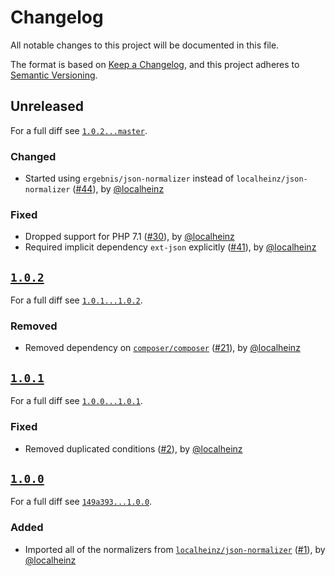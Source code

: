 # Changelog

All notable changes to this project will be documented in this file.

The format is based on [Keep a Changelog](https://keepachangelog.com/en/1.0.0/), and this project adheres to [Semantic Versioning](https://semver.org/spec/v2.0.0.html).

## Unreleased

For a full diff see [`1.0.2...master`][1.0.2...master].

### Changed

* Started using `ergebnis/json-normalizer` instead of `localheinz/json-normalizer` ([#44]), by [@localheinz]

### Fixed

* Dropped support for PHP 7.1 ([#30]), by [@localheinz]
* Required implicit dependency `ext-json` explicitly ([#41]), by [@localheinz]

## [`1.0.2`][1.0.2]

For a full diff see [`1.0.1...1.0.2`][1.0.1...1.0.2].

### Removed

* Removed dependency on [`composer/composer`](https://github.com/composer/composer) ([#21]), by [@localheinz]

## [`1.0.1`][1.0.1]

For a full diff see [`1.0.0...1.0.1`][1.0.0...1.0.1].

### Fixed

* Removed duplicated conditions ([#2]), by [@localheinz]

## [`1.0.0`][1.0.0]

For a full diff see [`149a393...1.0.0`][149a393...1.0.0].

### Added

* Imported all of the normalizers from [`localheinz/json-normalizer`](https://github.com/localheinz/composer-normalize/tree/dcf55c24e2dfa49f7be594bfe50aa3c636b84501) ([#1]), by [@localheinz]

[1.0.0]: https://github.com/localheinz/composer-json-normalizer/releases/tag/1.0.0
[1.0.1]: https://github.com/localheinz/composer-json-normalizer/releases/tag/1.0.1
[1.0.2]: https://github.com/localheinz/composer-json-normalizer/releases/tag/1.0.2

[149a393...1.0.0]: https://github.com/localheinz/composer-json-normalizer/compare/149a393...1.0.0
[1.0.0...1.0.1]: https://github.com/localheinz/composer-json-normalizer/compare/1.0.0...1.0.1
[1.0.1...1.0.2]: https://github.com/localheinz/composer-json-normalizer/compare/1.0.1...1.0.2
[1.0.2...master]: https://github.com/localheinz/composer-json-normalizer/compare/1.0.2...master

[#1]: https://github.com/localheinz/composer-json-normalizer/pull/1
[#2]: https://github.com/localheinz/composer-json-normalizer/pull/2
[#21]: https://github.com/localheinz/composer-json-normalizer/pull/21
[#30]: https://github.com/localheinz/composer-json-normalizer/pull/30
[#41]: https://github.com/localheinz/composer-json-normalizer/pull/41
[#44]: https://github.com/localheinz/composer-json-normalizer/pull/44

[@localheinz]: https://github.com/localheinz
